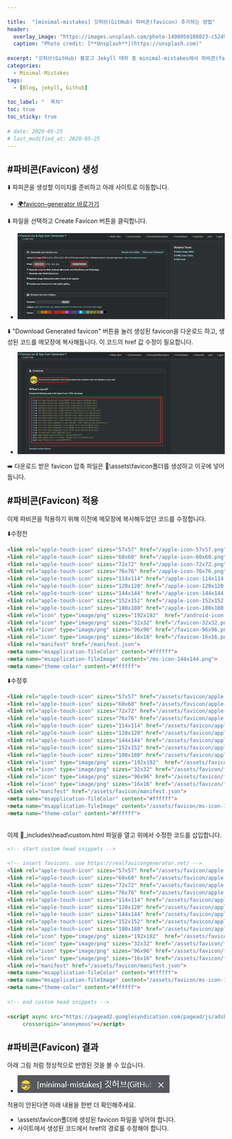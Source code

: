 ```yaml
---

title:  "[minimal-mistakes] 깃허브(GitHub) 파비콘(favicon) 추가하는 방법"
header:
  overlay_image: "https://images.unsplash.com/photo-1498050108023-c5249f4df085?ixlib=rb-1.2.1&ixid=MnwxMjA3fDB8MHxwaG90by1wYWdlfHx8fGVufDB8fHx8&auto=format&fit=crop&w=1744&q=80"
  caption: "Photo credit: [**Unsplash**](https://unsplash.com)"

excerpt: "깃허브(GitHub) 블로그 Jekyll 테마 중 minimal-mistakes에서 파비콘(favicon) 추가하는 방법에 대해 설명합니다."
categories:
  - Minimal-Mistakes
tags:
  - [Blog, jekyll, Github]

toc_label: "  목차"
toc: true
toc_sticky: true

# date: 2020-05-25
# last_modified_at: 2020-05-25
---
```


## #파비콘(Favicon) 생성

⬇️ 파피콘을 생성할 이미지를 준비하고 아래 사이트로 이동합니다.<br>

-  <a href="https://www.favicon-generator.org/" class="btn btn--primary" target="_blank">🌍favicon-generator 바로가기</a>

⬇️ 파일을 선택하고 Create Favicon 버튼을 클릭합니다.

- ![](../../images/2025-03-05-14-05-54.png)

⬇️ "Download Generated favicon" 버튼을 눌러 생성된 favicon을 다운로드 하고, 생성된 코드를 메모장에 복사해둡니다. 이 코드의 href 값 수정이 필요합니다.

- ![](../../images/2025-03-05-14-13-44.png)

➡️ 다운로드 받은 favicon 압축 파일은 📁\assets\favicon폴더를 생성하고 이곳에 넣어 둡니다.

## #파비콘(Favicon) 적용
이제 파비콘을 적용하기 위해 이전에 메모장에 복사해두었던 코드를 수정합니다.

⬇️수정전

```html
<link rel="apple-touch-icon" sizes="57x57" href="/apple-icon-57x57.png">
<link rel="apple-touch-icon" sizes="60x60" href="/apple-icon-60x60.png">
<link rel="apple-touch-icon" sizes="72x72" href="/apple-icon-72x72.png">
<link rel="apple-touch-icon" sizes="76x76" href="/apple-icon-76x76.png">
<link rel="apple-touch-icon" sizes="114x114" href="/apple-icon-114x114.png">
<link rel="apple-touch-icon" sizes="120x120" href="/apple-icon-120x120.png">
<link rel="apple-touch-icon" sizes="144x144" href="/apple-icon-144x144.png">
<link rel="apple-touch-icon" sizes="152x152" href="/apple-icon-152x152.png">
<link rel="apple-touch-icon" sizes="180x180" href="/apple-icon-180x180.png">
<link rel="icon" type="image/png" sizes="192x192"  href="/android-icon-192x192.png">
<link rel="icon" type="image/png" sizes="32x32" href="/favicon-32x32.png">
<link rel="icon" type="image/png" sizes="96x96" href="/favicon-96x96.png">
<link rel="icon" type="image/png" sizes="16x16" href="/favicon-16x16.png">
<link rel="manifest" href="/manifest.json">
<meta name="msapplication-TileColor" content="#ffffff">
<meta name="msapplication-TileImage" content="/ms-icon-144x144.png">
<meta name="theme-color" content="#ffffff">

```

⬇️수정후

```html
<link rel="apple-touch-icon" sizes="57x57" href="/assets/favicon/apple-icon-57x57.png">
<link rel="apple-touch-icon" sizes="60x60" href="/assets/favicon/apple-icon-60x60.png">
<link rel="apple-touch-icon" sizes="72x72" href="/assets/favicon/apple-icon-72x72.png">
<link rel="apple-touch-icon" sizes="76x76" href="/assets/favicon/apple-icon-76x76.png">
<link rel="apple-touch-icon" sizes="114x114" href="/assets/favicon/apple-icon-114x114.png">
<link rel="apple-touch-icon" sizes="120x120" href="/assets/favicon/apple-icon-120x120.png">
<link rel="apple-touch-icon" sizes="144x144" href="/assets/favicon/apple-icon-144x144.png">
<link rel="apple-touch-icon" sizes="152x152" href="/assets/favicon/apple-icon-152x152.png">
<link rel="apple-touch-icon" sizes="180x180" href="/assets/favicon/apple-icon-180x180.png">
<link rel="icon" type="image/png" sizes="192x192"  href="/assets/favicon/android-icon-192x192.png">
<link rel="icon" type="image/png" sizes="32x32" href="/assets/favicon/favicon-32x32.png">
<link rel="icon" type="image/png" sizes="96x96" href="/assets/favicon/favicon-96x96.png">
<link rel="icon" type="image/png" sizes="16x16" href="/assets/favicon/favicon-16x16.png">
<link rel="manifest" href="/assets/favicon/manifest.json">
<meta name="msapplication-TileColor" content="#ffffff">
<meta name="msapplication-TileImage" content="/assets/favicon/ms-icon-144x144.png">
<meta name="theme-color" content="#ffffff">

```

<br>
이제 📝_includes\head\custom.html 파일을 열고 위에서 수정한 코드를 삽입합니다.


```html
<!-- start custom head snippets -->

<!-- insert favicons. use https://realfavicongenerator.net/ -->
<link rel="apple-touch-icon" sizes="57x57" href="/assets/favicon/apple-icon-57x57.png">
<link rel="apple-touch-icon" sizes="60x60" href="/assets/favicon/apple-icon-60x60.png">
<link rel="apple-touch-icon" sizes="72x72" href="/assets/favicon/apple-icon-72x72.png">
<link rel="apple-touch-icon" sizes="76x76" href="/assets/favicon/apple-icon-76x76.png">
<link rel="apple-touch-icon" sizes="114x114" href="/assets/favicon/apple-icon-114x114.png">
<link rel="apple-touch-icon" sizes="120x120" href="/assets/favicon/apple-icon-120x120.png">
<link rel="apple-touch-icon" sizes="144x144" href="/assets/favicon/apple-icon-144x144.png">
<link rel="apple-touch-icon" sizes="152x152" href="/assets/favicon/apple-icon-152x152.png">
<link rel="apple-touch-icon" sizes="180x180" href="/assets/favicon/apple-icon-180x180.png">
<link rel="icon" type="image/png" sizes="192x192"  href="/assets/favicon/android-icon-192x192.png">
<link rel="icon" type="image/png" sizes="32x32" href="/assets/favicon/favicon-32x32.png">
<link rel="icon" type="image/png" sizes="96x96" href="/assets/favicon/favicon-96x96.png">
<link rel="icon" type="image/png" sizes="16x16" href="/assets/favicon/favicon-16x16.png">
<link rel="manifest" href="/assets/favicon/manifest.json">
<meta name="msapplication-TileColor" content="#ffffff">
<meta name="msapplication-TileImage" content="/assets/favicon/ms-icon-144x144.png">
<meta name="theme-color" content="#ffffff">

<!-- end custom head snippets -->

<script async src="https://pagead2.googlesyndication.com/pagead/js/adsbygoogle.js?client=ca-pub-7600109252886987"
     crossorigin="anonymous"></script>

```

## #파비콘(Favicon) 결과
아래 그림 처럼 정상적으로 반영된 것을 볼 수 있습니다.
- ![](../../images/2025-03-05-14-25-26.png)

적용이 안된다면 아래 내용을 한번 더 확인해주세요.
 - \assets\favicon폴더에 생성된 favicon 파일을 넣어야 합니다.
 - 사이트에서 생성된 코드에서 href의 경로를 수정해야 합니다.
 
